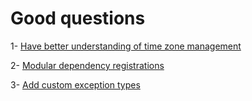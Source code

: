 # Good questions

1- [Have better understanding of time zone management](https://stackoverflow.com/questions/48125872/how-can-i-filter-data-only-by-date-without-comparing-their-times-in-bit-framewor)

2- [Modular dependency registrations](https://stackoverflow.com/questions/47609240/how-to-have-modular-dependency-registration-in-different-projects-in-bit-framewo)

3- [Add custom exception types](https://stackoverflow.com/questions/46202292/add-exception-type-to-bit-framework-known-exceptions)

